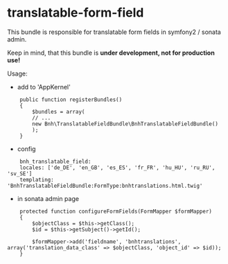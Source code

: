 # translatable-form-field
This bundle is responsible for translatable form fields in symfony2 / sonata admin.

Keep in mind, that this bundle is **under development, not for production use!**

Usage:

- add to 'AppKernel'
```
    public function registerBundles()
    {
        $bundles = array(
        // ...
        new Bnh\TranslatableFieldBundle\BnhTranslatableFieldBundle()
        );
    }
```
- config
```
    bnh_translatable_field:
    locales: ['de_DE', 'en_GB', 'es_ES', 'fr_FR', 'hu_HU', 'ru_RU', 'sv_SE']
    templating: 'BnhTranslatableFieldBundle:FormType:bnhtranslations.html.twig'
```
- in sonata admin page
```
    protected function configureFormFields(FormMapper $formMapper)
    {
        $objectClass = $this->getClass();
        $id = $this->getSubject()->getId();
        
        $formMapper->add('fieldname', 'bnhtranslations', array('translation_data_class' => $objectClass, 'object_id' => $id));
    }
```
